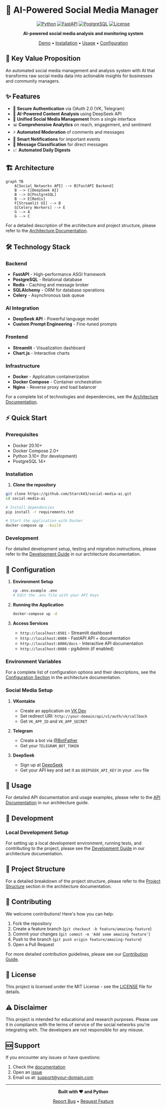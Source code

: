 # 🚀 AI-Powered Social Media Manager

<div align="center">

[![Python](https://img.shields.io/badge/Python-3.10%2B-blue)](https://python.org)
[![FastAPI](https://img.shields.io/badge/FastAPI-0.100%2B-green)](https://fastapi.tiangolo.com)
[![PostgreSQL](https://img.shields.io/badge/PostgreSQL-14%2B-blue)](https://postgresql.org)
[![License](https://img.shields.io/badge/License-MIT-yellow)](LICENSE)

**AI-powered social media analysis and monitoring system**

[Demo](#demo) • [Installation](#installation) • [Usage](#usage) • [Configuration](#configuration)

</div>

## 🎯 Key Value Proposition
An automated social media management and analysis system with AI that transforms raw social media data into actionable insights for businesses and community managers.

## ✨ Features

- 🔐 **Secure Authentication** via OAuth 2.0 (VK, Telegram)
- 🤖 **AI-Powered Content Analysis** using DeepSeek API
- 🔐 **Unified Social Media Management** from a single interface
- 📊 **Comprehensive Analytics** on reach, engagement, and sentiment
- ⚡ **Automated Moderation** of comments and messages
- 🔔 **Smart Notifications** for important events
- 🎯 **Message Classification** for direct messages
- 📈 **Automated Daily Digests**

## 🏗️ Architecture

```mermaid
graph TB
    A[Social Networks API] --> B[FastAPI Backend]
    B --> C[DeepSeek AI]
    B --> D[PostgreSQL]
    B --> E[Redis]
    F[Streamlit UI] --> B
    G[Celery Workers] --> E
    G --> A
    G --> C
```

For a detailed description of the architecture and project structure, please refer to the [Architecture Documentation](./docs/architecture.md).

## 🛠️ Technology Stack

### Backend
- **FastAPI** - High-performance ASGI framework
- **PostgreSQL** - Relational database
- **Redis** - Caching and message broker
- **SQLAlchemy** - ORM for database operations
- **Celery** - Asynchronous task queue

### AI Integration
- **DeepSeek API** - Powerful language model
- **Custom Prompt Engineering** - Fine-tuned prompts

### Frontend
- **Streamlit** - Visualization dashboard
- **Chart.js** - Interactive charts

### Infrastructure
- **Docker** - Application containerization
- **Docker Compose** - Container orchestration
- **Nginx** - Reverse proxy and load balancer

For a complete list of technologies and dependencies, see the [Architecture Documentation](./docs/architecture.md).

## ⚡ Quick Start

### Prerequisites

- Docker 20.10+
- Docker Compose 2.0+
- Python 3.10+ (for development)
- PostgreSQL 14+

### Installation

1. **Clone the repository**
```bash
git clone https://github.com/Starck43/social-media-ai.git
cd social-media-ai

# Install dependencies
pip install -r requirements.txt

# Start the application with Docker
docker-compose up --build
```

### Development

For detailed development setup, testing and migration instructions, please refer to the [Development Guide](./docs/architecture.md#development) in our architecture documentation.

## 🔧 Configuration

1. **Environment Setup**
   ```bash
   cp .env.example .env
   # Edit the .env file with your API keys
   ```

2. **Running the Application**
   ```bash
   docker-compose up -d
   ```

3. **Access Services**
   - `http://localhost:8501` - Streamlit dashboard
   - `http://localhost:8000` - FastAPI API + documentation
   - `http://localhost:8000/docs` - Interactive API documentation
   - `http://localhost:8080` - pgAdmin (if enabled)

### Environment Variables

For a complete list of configuration options and their descriptions, see the [Configuration Section](./docs/architecture.md#configuration) in the architecture documentation.

### Social Media Setup

1. **VKontakte**
   - Create an application on [VK Dev](https://dev.vk.com)
   - Set redirect URI: `http://your-domain/api/v1/auth/vk/callback`
   - Get `VK_APP_ID` and `VK_APP_SECRET`

2. **Telegram**
   - Create a bot via [@BotFather](https://t.me/BotFather)
   - Get your `TELEGRAM_BOT_TOKEN`

3. **DeepSeek**
   - Sign up at [DeepSeek](https://platform.deepseek.com/)
   - Get your API key and set it as `DEEPSEEK_API_KEY` in your `.env` file

## 🚀 Usage

For detailed API documentation and usage examples, please refer to the [API Documentation](./docs/architecture.md#api-endpoints) in our architecture guide.

## 🧪 Development

### Local Development Setup

For setting up a local development environment, running tests, and contributing to the project, please see the [Development Guide](./docs/architecture.md#development) in our architecture documentation.

## 📁 Project Structure

For a detailed breakdown of the project structure, please refer to the [Project Structure](./docs/architecture.md#project-structure) section in the architecture documentation.

## 🤝 Contributing

We welcome contributions! Here's how you can help:

1. Fork the repository
2. Create a feature branch (`git checkout -b feature/amazing-feature`)
3. Commit your changes (`git commit -m 'Add some amazing feature'`)
4. Push to the branch (`git push origin feature/amazing-feature`)
5. Open a Pull Request

For more detailed contribution guidelines, please see our [Contribution Guide](./CONTRIBUTING.md).

## 📄 License

This project is licensed under the MIT License - see the [LICENSE](LICENSE) file for details.

## ⚠️ Disclaimer

This project is intended for educational and research purposes. Please use it in compliance with the terms of service of the social networks you're integrating with. The developers are not responsible for any misuse.

## 🆘 Support

If you encounter any issues or have questions:

1. Check the [documentation](./docs/)
2. Open an [issue](https://github.com/your-username/social-media-ai/issues)
3. Email us at: support@your-domain.com

---

<div align="center">

**Built with ❤️ and Python**

[Report Bug](https://github.com/your-username/social-media-ai/issues) • [Request Feature](https://github.com/your-username/social-media-ai/issues)

</div>
